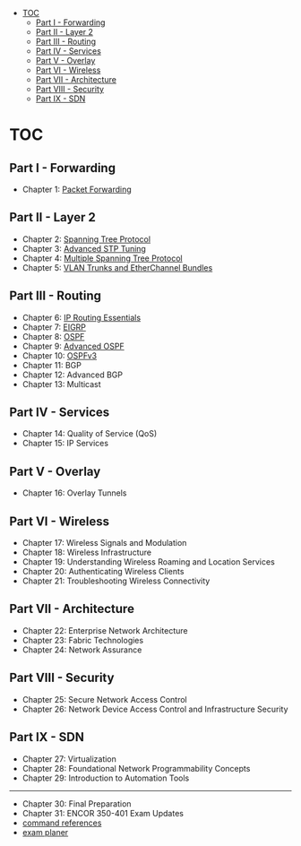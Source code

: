 - [TOC](#toc)
  - [Part I - Forwarding](#part-i---forwarding)
  - [Part II - Layer 2](#part-ii---layer-2)
  - [Part III - Routing](#part-iii---routing)
  - [Part IV - Services](#part-iv---services)
  - [Part V - Overlay](#part-v---overlay)
  - [Part VI - Wireless](#part-vi---wireless)
  - [Part VII - Architecture](#part-vii---architecture)
  - [Part VIII - Security](#part-viii---security)
  - [Part IX - SDN](#part-ix---sdn)

# TOC

## Part I - Forwarding

* Chapter 1: [Packet Forwarding](./forwarding.md)

## Part II - Layer 2

* Chapter 2: [Spanning Tree Protocol](./02-04-STP.md#ch-2-stp)
* Chapter 3: [Advanced STP Tuning](./02-04-STP.md#ch-3-advanced-stp-tunning)
* Chapter 4: [Multiple Spanning Tree Protocol](./02-04-STP.md#ch-4-multiple-spanning-tree-protocol)
* Chapter 5: [VLAN Trunks and EtherChannel Bundles](./05-vlan-trunk-etherchannel.md)

## Part III - Routing

* Chapter 6: [IP Routing Essentials](./06-routing-basics.md)
* Chapter 7: [EIGRP](./07-EIGRP.md)
* Chapter 8: [OSPF](./08-10-OSPF.md)
* Chapter 9: [Advanced OSPF](./08-10-OSPF.md)
* Chapter 10: [OSPFv3](./08-10-OSPF.md)
* Chapter 11: BGP
* Chapter 12: Advanced BGP
* Chapter 13: Multicast

## Part IV - Services

* Chapter 14: Quality of Service (QoS)
* Chapter 15: IP Services

## Part V - Overlay

* Chapter 16: Overlay Tunnels

## Part VI - Wireless

* Chapter 17: Wireless Signals and Modulation
* Chapter 18: Wireless Infrastructure
* Chapter 19: Understanding Wireless Roaming and Location Services
* Chapter 20: Authenticating Wireless Clients
* Chapter 21: Troubleshooting Wireless Connectivity

## Part VII - Architecture

* Chapter 22: Enterprise Network Architecture
* Chapter 23: Fabric Technologies
* Chapter 24: Network Assurance

## Part VIII - Security

* Chapter 25: Secure Network Access Control
* Chapter 26: Network Device Access Control and Infrastructure Security

## Part IX - SDN

* Chapter 27: Virtualization
* Chapter 28: Foundational Network Programmability Concepts
* Chapter 29: Introduction to Automation Tools

---

* Chapter 30: Final Preparation
* Chapter 31: ENCOR 350-401 Exam Updates
* [command references](./command-reference.md)
* [exam planer](./planner.md)